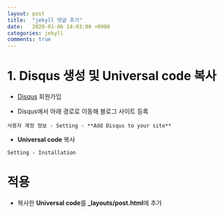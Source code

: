 ```yaml
---
layout: post
title:  "jekyll 댓글 추가"
date:   2020-01-06 14:03:00 +0900
categories: jekyll
comments: true
---
```


# 1. Disqus 생성 및 Universal code 복사

- [Disqus](https://disqus.com/) 회원가입

- Disqus에서 아래 경로로 이동해 블로그 사이트 등록
```
사용자 계정 정보 - Setting - **Add Disqus to your site**
```

- **Universal code** 복사
```
Setting - Installation
```

# 적용

- 복사한 **Universal code**를 **_layouts/post.html**에 추가